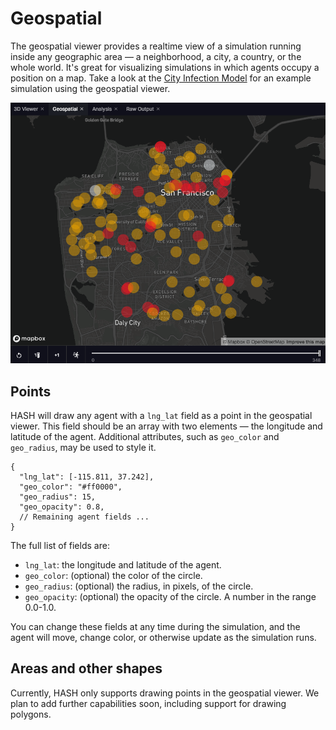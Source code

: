# Geospatial

The geospatial viewer provides a realtime view of a simulation running inside any geographic area — a neighborhood, a city, a country, or the whole world. It's great for visualizing simulations in which agents occupy a position on a map. Take a look at the [City Infection Model](https://hash.ai/@hash/city-infection-model-with-vaccine) for an example simulation using the geospatial viewer.

![](../.gitbook/assets/geospatial-viewer.png)

## Points

HASH will draw any agent with a `lng_lat` field as a point in the geospatial viewer. This field should be an array with two elements — the longitude and latitude of the agent. Additional attributes, such as `geo_color` and `geo_radius`, may be used to style it.

```text
{
  "lng_lat": [-115.811, 37.242],
  "geo_color": "#ff0000",
  "geo_radius": 15,
  "geo_opacity": 0.8,
  // Remaining agent fields ...
}
```

The full list of fields are:

* `lng_lat`: the longitude and latitude of the agent.
* `geo_color`: \(optional\) the color of the circle.
* `geo_radius`: \(optional\) the radius, in pixels, of the circle.
* `geo_opacity`: \(optional\) the opacity of the circle. A number in the range 0.0-1.0.

You can change these fields at any time during the simulation, and the agent will move, change color, or otherwise update as the simulation runs.

## Areas and other shapes

Currently, HASH only supports drawing points in the geospatial viewer. We plan to add further capabilities soon, including support for drawing polygons.

